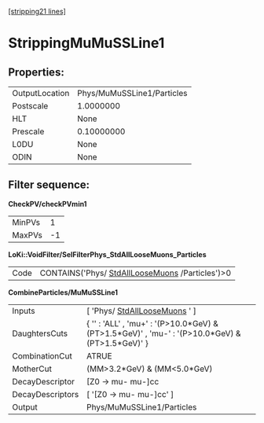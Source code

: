 [[stripping21 lines]](./stripping21-leptonic)

# StrippingMuMuSSLine1

## Properties:

|                |                            |
|----------------|----------------------------|
| OutputLocation | Phys/MuMuSSLine1/Particles |
| Postscale      | 1.0000000                  |
| HLT            | None                       |
| Prescale       | 0.10000000                 |
| L0DU           | None                       |
| ODIN           | None                       |

## Filter sequence:

**CheckPV/checkPVmin1**

|        |     |
|--------|-----|
| MinPVs | 1   |
| MaxPVs | -1  |

**LoKi::VoidFilter/SelFilterPhys_StdAllLooseMuons_Particles**

|      |                                                                                    |
|------|------------------------------------------------------------------------------------|
| Code | CONTAINS('Phys/ [StdAllLooseMuons](./stripping21-stdallloosemuons) /Particles')\>0 |

**CombineParticles/MuMuSSLine1**

|                  |                                                                                                        |
|------------------|--------------------------------------------------------------------------------------------------------|
| Inputs           | [ 'Phys/ [StdAllLooseMuons](./stripping21-stdallloosemuons) ' ]                                      |
| DaughtersCuts    | { '' : 'ALL' , 'mu+' : '(P\>10.0\*GeV) & (PT\>1.5\*GeV)' , 'mu-' : '(P\>10.0\*GeV) & (PT\>1.5\*GeV)' } |
| CombinationCut   | ATRUE                                                                                                  |
| MotherCut        | (MM\>3.2\*GeV) & (MM\<5.0\*GeV)                                                                        |
| DecayDescriptor  | [Z0 -\> mu- mu-]cc                                                                                   |
| DecayDescriptors | [ '[Z0 -\> mu- mu-]cc' ]                                                                           |
| Output           | Phys/MuMuSSLine1/Particles                                                                             |
